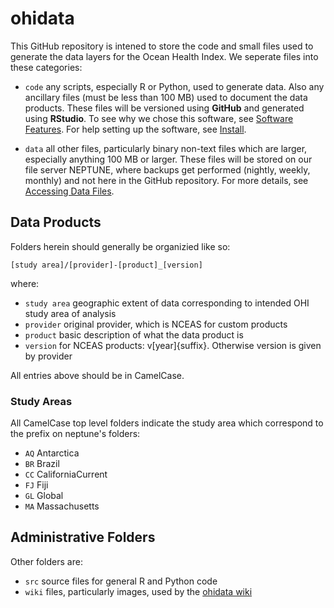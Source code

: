 ohidata
=======

This GitHub repository is intened to store the code and small files used to generate the data layers for the Ocean Health Index. We seperate files into these categories:

* `code` any scripts, especially R or Python, used to generate data. Also any ancillary files (must be less than 100 MB) used to document the data products. These files will be versioned using **GitHub** and generated using **RStudio**. To see why we chose this software, see [Software Features](https://github.com/OHI-Science/ohidata/wiki/Software-Features). For help setting up the software, see [Install](https://github.com/OHI-Science/ohidata/wiki/Install).

* `data` all other files, particularly binary non-text files which are larger, especially anything 100 MB or larger. These files will be stored on our file server NEPTUNE, where backups get performed (nightly, weekly, monthly) and not here in the GitHub repository. For more details, see [Accessing Data Files](https://github.com/OHI-Science/ohidata/wiki/Accessing-Data-Files).

## Data Products

Folders herein should generally be organizied like so:

    [study area]/[provider]-[product]_[version]

where:

 * `study area` geographic extent of data corresponding to intended OHI study area of analysis 
 * `provider` original provider, which is NCEAS for custom products
 * `product` basic description of what the data product is
 * `version` for NCEAS products: v[year]{suffix}. Otherwise version is given by provider

All entries above should be in CamelCase.

### Study Areas

All CamelCase top level folders indicate the study area which correspond to the prefix on neptune's folders:
* `AQ` Antarctica
* `BR` Brazil
* `CC` CaliforniaCurrent
* `FJ` Fiji
* `GL` Global
* `MA` Massachusetts

## Administrative Folders

Other folders are:
* `src` source files for general R and Python code 
* `wiki` files, particularly images, used by the [ohidata wiki](https://github.com/OHI-Science/ohidata/wiki/_pages)
